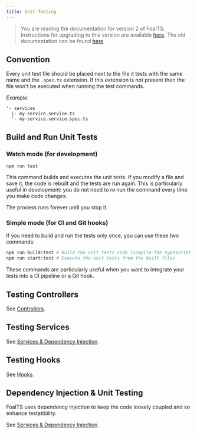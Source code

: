 ```yaml
---
title: Unit Testing
---
```


> You are reading the documentation for version 2 of FoalTS. Instructions for upgrading to this version are available [here](../upgrade-to-v2/README.md). The old documentation can be found [here](https://foalts.org/docs/1.x/).

## Convention

Every unit test file should be placed next to the file it tests with the same name and the `.spec.ts` extension. If this extension is not present then the file won't be executed when running the test commands.

*Example:*
```
'- services
  |- my-service.service.ts
  '- my-service.service.spec.ts
```

## Build and Run Unit Tests

### Watch mode (for development)

```
npm run test
```

This command builds and executes the unit tests. If you modify a file and save it, the code is rebuilt and the tests are run again. This is particularly useful in development: you do not need to re-run the command every time you make code changes.

The process runs forever until you stop it.

### Simple mode (for CI and Git hooks)

If you need to build and run the tests only once, you can use these two commands:

```sh
npm run build:test # Build the unit tests code (compile the typescript files and copy the templates)
npm run start:test # Execute the unit tests from the built files
```

These commands are particularly useful when you want to integrate your tests into a CI pipeline or a Git hook.

## Testing Controllers

See [Controllers](../architecture/controllers.md).

## Testing Services

See [Services & Dependency Injection](../architecture/services-and-dependency-injection.md).

## Testing Hooks

See [Hooks](../architecture/hooks.md).

## Dependency Injection & Unit Testing

FoalTS uses dependency injection to keep the code loosely coupled and so enhance testatibility.

See [Services & Dependency Injection](../architecture/services-and-dependency-injection.md).
